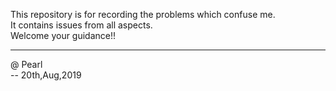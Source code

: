 This repository is for recording the problems which confuse me.  
It contains issues from all aspects.  
Welcome your guidance!!  

******************
@ Pearl  
-- 20th,Aug,2019

